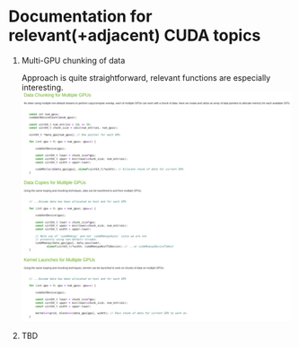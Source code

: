 # Documentation for relevant(+adjacent) CUDA topics

1. Multi-GPU chunking of data

    Approach is quite straightforward, relevant functions are especially interesting.
    ![](images/mgpu_chunking.png)

2. TBD
